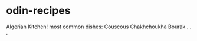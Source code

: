 # odin-recipes
Algerian Kitchen!
most common dishes:
    Couscous
    Chakhchoukha
    Bourak
    .
    .
    .